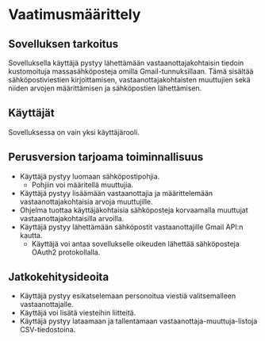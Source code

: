 # Vaatimusmäärittely

## Sovelluksen tarkoitus

Sovelluksella käyttäjä pystyy lähettämään vastaanottajakohtaisin tiedoin kustomoituja massasähköposteja omilla Gmail-tunnuksillaan. Tämä sisältää sähköpostiviestien kirjoittamisen, vastaanottajakohtaisten muuttujien sekä niiden arvojen määrittämisen ja sähköpostien lähettämisen.

## Käyttäjät

Sovelluksessa on vain yksi käyttäjärooli.

## Perusversion tarjoama toiminnallisuus

- Käyttäjä pystyy luomaan sähköpostipohjia.
  - Pohjiin voi määritellä muuttujia.
- Käyttäjä pystyy lisäämään vastaanottajia ja määrittelemään vastaanottajakohtaisia arvoja muuttujille.
- Ohjelma tuottaa käyttäjäkohtaisia sähköposteja korvaamalla muuttujat vastaanottajakohtaisilla arvoilla.
- Käyttäjä pystyy lähettämään sähköpostit vastaanottajille Gmail API:n kautta.
  - Käyttäjä voi antaa sovellukselle oikeuden lähettää sähköposteja OAuth2 protokollalla.

## Jatkokehitysideoita

- Käyttäjä pystyy esikatselemaan personoitua viestiä valitsemalleen vastaanottajalle.
- Käyttäjä voi lisätä viesteihin liitteitä.
- Käyttäjä pystyy lataamaan ja tallentamaan vastaanottaja-muuttuja-listoja CSV-tiedostoina.
